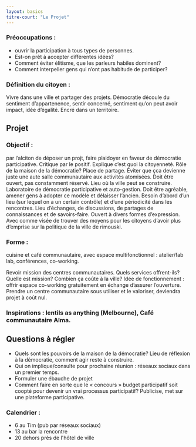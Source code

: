 ```yaml
---
layout: basics
titre-court: "Le Projet"
---
```


### Préoccupations :

  - ouvrir la participation à tous types de personnes.
  - Est-on prêt à accepter différentes idées?
  - Comment éviter élitisme, que les parleurs habiles dominent?
  - Comment interpeller gens qui n’ont pas habitude de participer?

### Définition du citoyen :
Vivre dans une ville et partager des projets. Démocratie découle du sentiment d’appartenence, sentir concerné, sentiment qu’on peut avoir impact, idée d’égalité. Encré dans un territoire.

## Projet

### Objectif :
par l’alciton de déposer un projt, faire plaidoyer en faveur de démocratie participative. Critique par le positif. Explique c’est quoi la citoyenneté.
Rôle de la maison de la démocratie? Place de partage. Éviter que çca devienne juste une aute salle communautaire aux activités atomisées. Doit être ouvert, pas constamment réservé. Lieu où la ville peut se construire. Laboratoire de démocratie participative et auto-gestion. Doit être agréable, amener gens à adopter ce modèle et délaisser l’ancien. Besoin d’abord d’un lieu (sur lequel on a un certain contrôle) et d’une périodicité dans les rencontres. Lieu d’échanges, de discussions, de partages de connaissances et de savoirs-faire.  Ouvert à divers formes d’expression. Avec comme visée de trouver des moyens pour les citoyens d’avoir plus d’emprise sur la politique de la ville de rimouski.

### Forme :
cuisine et café communautaire, avec espace multifonctionnel : atelier/fab lab, conférences, co-working.

Revoir mission des centres communautaires. Quels services offrent-ils? Quelle est mission? Combien ça coûte à la ville?
Idée de fonctionnement : offrir espace co-working gratuitement en échange d’assurer l’ouverture. Prendre un centre communautaire sous utiliser et le valoriser, deviendra projet à coût nul.

### Inspirations : lentils as anything (Melbourne), Café communautaire Alma.

## Questions à régler

  - Quels sont les pouvoirs de la maison de la démocratie? Lieu de réflexion à la démocratie, comment agir reste à construire.
  - Qui on implique/consulte pour prochaine réunion : réseaux sociaux dans un premier temps.
  - Formuler une ébauche de projet
  - Comment faire en sorte que le « concours » budget participatif soit coopté pour devenir un vrai processus participatif?   Publicise, met sur une plateforme participative.

### Calendrier :
  - 6 au Tim (pub par réseaux sociaux)
  - 13 au bar la rencontre
  - 20 dehors près de l'hôtel de ville
